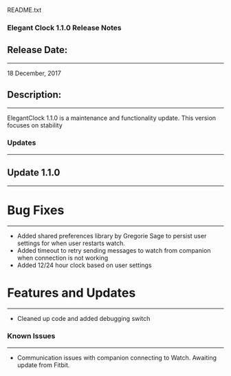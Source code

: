 README.txt  
### Elegant Clock 1.1.0 Release Notes

## Release Date:
--------------------------
18 December, 2017

## Description:
--------------------------
ElegantClock 1.1.0 is a maintenance and functionality update. This version focuses on stability

### Updates
--------------------------
## Update 1.1.0
--------------------------

# Bug Fixes
--------------------------
* Added shared preferences library by Gregorie Sage to persist user settings for when
  user restarts watch.
* Added timeout to retry sending messages to watch from companion when connection is not working
* Added 12/24 hour clock based on user settings

# Features and Updates
--------------------------
* Cleaned up code and added debugging switch

### Known Issues
---------------------------

* Communication issues with companion connecting to Watch. Awaiting update from Fitbit.